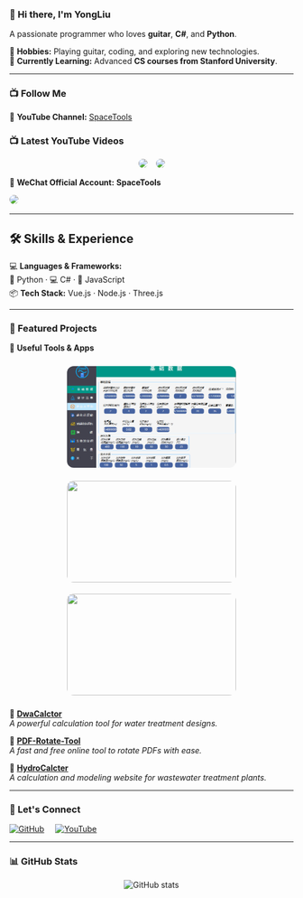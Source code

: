 ### 👋 Hi there, I'm **YongLiu**  
A passionate programmer who loves **guitar**, **C#**, and **Python**.  

🎸 **Hobbies:** Playing guitar, coding, and exploring new technologies.  
🎯 **Currently Learning:** Advanced **CS courses from Stanford University**.  

---

### 📺 Follow Me  

🔴 **YouTube Channel:** [SpaceTools](https://www.youtube.com/@SpaceTools-code) 

### 📺 Latest YouTube Videos

<div style="display: flex; justify-content: center; gap: 15px;">
  <a href="https://www.youtube.com/watch?v=3aY0c64YzYI">
    <img src="https://img.youtube.com/vi/3aY0c64YzYI/0.jpg" width="300" style="border-radius: 12px;">
  </a>
  <a href="https://www.youtube.com/watch?v=cMfhjsr5_XA">
    <img src="https://img.youtube.com/vi/cMfhjsr5_XA/0.jpg" width="300" style="border-radius: 12px;">
  </a>
</div>


📢 **WeChat Official Account:** **SpaceTools**

<div align="left">  
  <img src="https://pub-eb4d193b9a814125a65c71bdc18ad5d0.r2.dev/wechat-qrcode.webp" width="300" style="border-radius: 12px">
</div>  

---

## 🛠️ Skills & Experience  
💻 **Languages & Frameworks:**  
🐍 Python · 💻 C# · 🎈 JavaScript  
📦 **Tech Stack:** Vue.js · Node.js · Three.js 

---

### 🌟 Featured Projects  

📌 **Useful Tools & Apps**  

<div align="center">  

<a href="https://github.com/guitarliu/DwaCalctor" target="_blank">
  <img src="https://github.com/guitarliu/DwaCalctor/raw/main/screen_shot1.png" width="300" height="180" style="border-radius: 12px; margin: 10px; object-fit: cover;">
</a>  
<a href="https://pdf-rotate-tool.pages.dev/" target="_blank">
  <img src="https://pub-eb4d193b9a814125a65c71bdc18ad5d0.r2.dev/pdf-rotate-tool.webp" width="300" height="180" style="border-radius: 12px; margin: 10px; object-fit: cover;">
</a>  
<a href="https://hydrocalcter.pages.dev/" target="_blank">
  <img src="https://pub-eb4d193b9a814125a65c71bdc18ad5d0.r2.dev/wastewater.webp" width="300" height="180" style="border-radius: 12px; margin: 10px; object-fit: cover;">
</a>  

</div>  


🔹 **[DwaCalctor](https://github.com/guitarliu/DwaCalctor)**  
*A powerful calculation tool for water treatment designs.*  

🔹 **[PDF-Rotate-Tool](https://pdf-rotate-tool.pages.dev/)**  
*A fast and free online tool to rotate PDFs with ease.*  

🔹 **[HydroCalcter](https://hydrocalcter.pages.dev/)**  
*A calculation and modeling website for wastewater treatment plants.*  

---

### 🔗 Let's Connect  

[<img src='https://cdn.jsdelivr.net/npm/simple-icons@3.0.1/icons/github.svg' alt='GitHub' height='30'>](https://github.com/guitarliu) &nbsp;&nbsp;&nbsp; [<img src='https://cdn.jsdelivr.net/npm/simple-icons@3.0.1/icons/youtube.svg' alt='YouTube' height='30'>](https://www.youtube.com/@SpaceTools-code)

---

### 📊 GitHub Stats  

<div align="center">  

![GitHub stats](https://github-readme-stats.vercel.app/api?username=guitarliu&show_icons=true&theme=warm)  

</div>  

